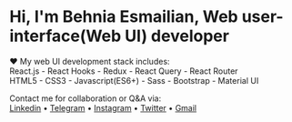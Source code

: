 # Hi, I'm Behnia Esmailian, Web user-interface(Web UI) developer
♥ My web UI development stack includes:   
React.js - React Hooks - Redux - React Query - React Router   
HTML5 - CSS3 - Javascript(ES6+) - Sass - Bootstrap - Material UI   

Contact me for collaboration or Q&A via:   
[Linkedin](https://linkedin.com/in/behniaes) &bull; [Telegram](https://t.me/behniaes) &bull; [Instagram](https://instagram.com/behniaes) &bull; [Twitter](https://twitter.com/behniaes) &bull; [Gmail](mailto:behnia.esmailian@gmail.com)
